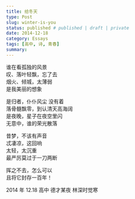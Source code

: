 ```yaml
---
title: 给冬天
type: Post
slug: winter-is-you
status: published # published | draft | private
date: 2014-12-18
category: Essays
tags: [高中, 诗, 青春]
summary:
---
```


谁在看孤独的风景<br/>
叹、落叶轻飘，忘了去<br/>
烟火、倾城，太薄弱<br/>
是我美丽的想象<br/>

是归者，仆仆风尘 没有着<br/>
落骨髓飘零，到认清天高海阔<br/>
是夜晚，星子在夜空里闪<br/>
无意中，谁的荣光散落<br/>

昔梦，不该有声音<br/>
忒凄凉，这回响<br/>
太轻，太沉重<br/>
最严厉莫过于一刀两断<br/>

挥之不去，怎么可以<br/>
且将它封存一百年！<br/>

2014 年 12.18 高中 德才某夜 林深时觉寒